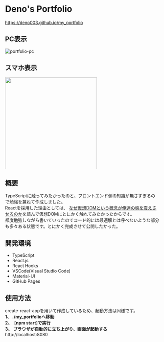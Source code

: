# Deno's Portfolio
https://deno003.github.io/my_portfolio

## PC表示
![portfolio-pc](https://user-images.githubusercontent.com/52130732/95675130-cd09e880-0bef-11eb-9f53-4aaa7c3321da.png)

## スマホ表示
<img src="https://user-images.githubusercontent.com/52130732/95675187-3f7ac880-0bf0-11eb-8289-cd63f8d82182.png" width="300px">

## 概要
TypeScriptに触ってみたかったのと、フロントエンド側の知識が無さすぎるので勉強を兼ねて作成しました。  
Reactを採用した理由としては、
[なぜ仮想DOMという概念が俺達の魂を震えさせるのか](https://qiita.com/mizchi/items/4d25bc26def1719d52e6 "qiita1")を読んで仮想DOMにとにかく触れてみたかったからです。  
都度勉強しながら書いていったのでコード的には最適解とは呼べないような部分も多々ある状態です。とにかく完成させて公開したかった。

## 開発環境
- TypeScript
- React.js
- React Hooks
- VSCode(Visual Studio Code)
- Material-UI
- GitHub Pages

## 使用方法
create-react-appを用いて作成しているため、起動方法は同様です。  
**1、 ./my_portfolioへ移動**  
**2、　[npm start]で実行**  
**3、 ブラウザが自動的に立ち上がり、画面が起動する**  
http://localhost:8080
